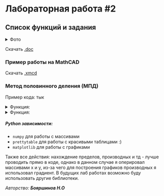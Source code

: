 # Лабораторная работа #2

## Список функций и задания
<details>
  <summary>Фото</summary>
  
  ![image](https://user-images.githubusercontent.com/76239707/228766615-63a33d47-2620-4221-949e-89b2fa5e0a01.png)
  
</details>
 
 Скачать [.doc](./)

### Пример работы на MathCAD
Скачать <a id="raw-url" href="https://raw.githubusercontent.com/xarll/vpr/main/items/vychmat/lab/lab1/example_mathcad.xmcd">.xmcd</a>


### Метод половинного деления (МПД)

Пример кода: тык

<details>
  <summary>Функция: </summary>
  
  
```Python
...
```
</details>

<details>
  <summary>Функция: </summary>
 
  
  ```Python
  ...
  ```
</details>



##### Python зависимости:
- `numpy` для работы с массивами
- `prettytable` для работы с красивыми таблицами :)
- `matplotlib` для работы с графиками

Также все действия: нахождение пределов, производных и тд - лучше проводить прямо в коде, 
однако в данном случае я оперировал массивами x и y, из-за чего для построения графиков производных 
я использовал градиент. В будущих лаб работах возможно буду использовать другие библиотеки.

*Авторство: **Бояршинов Н.О***
